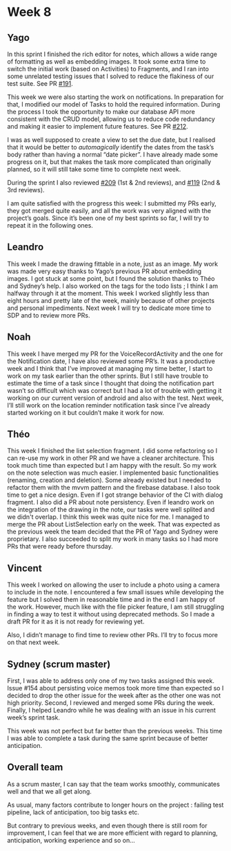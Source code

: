 # Week 8
## Yago
In this sprint I finished the rich editor for notes, which allows a wide range of formatting as well as embedding images. It took some extra time to switch the initial work (based on Activities) to Fragments, and I ran into some unrelated testing issues that I solved to reduce the flakiness of our test suite. See PR [#191](https://github.com/steroid-team/app/pull/191).

This week we were also starting the work on notifications. In preparation for that, I modified our model of Tasks to hold the required information. During the process I took the opportunity to make our database API more consistent with the CRUD model, allowing us to reduce code redundancy and making it easier to implement future features. See PR [#212](https://github.com/steroid-team/app/pull/212).

I was as well supposed to create a view to set the due date, but I realised that it would be better to _automagically_ identify the dates from the task’s body rather than having a normal “date picker”. I have already made some progress on it, but that makes the task more complicated than originally planned, so it will still take some time to complete next week.

During the sprint I also reviewed [#209](https://github.com/steroid-team/app/issues/209) (1st & 2nd reviews), and [#119](https://github.com/steroid-team/app/issues/119) (2nd & 3rd reviews).

I am quite satisfied with the progress this week: I submitted my PRs early, they got merged quite easily, and all the work was very aligned with the project’s goals. Since it’s been one of my best sprints so far, I will try to repeat it in the following ones.
## Leandro
This week I made the drawing fittable in a note, just as an image. My work was made very easy thanks to Yago’s previous PR about embedding images. I got stuck at some point, but I found the solution thanks to Théo and Sydney’s help. I also worked on the tags for the todo lists ; I think I am halfway through it at the moment. This week I worked slightly less than eight hours and pretty late of the week, mainly because of other projects and personal impediments. Next week I will try to dedicate more time to SDP and to review more PRs.
##  Noah
This week I have merged my PR for the VoiceRecordActivity and the one for the Notification date, I have also reviewed some PR’s. It was a productive week and I think that I’ve improved at managing my time better, I start to work on my task earlier than the other sprints. But I still have trouble to estimate the time of a task since I thought that doing the notification part wasn’t so difficult which was correct but I had a lot of trouble with getting it working on our current version of android and also with the test. Next week, I’ll still work on the location reminder notification task since I’ve already started working on it but couldn’t make it work for now.
##  Théo
This week I finished the list selection fragment. I did some refactoring so I can re-use my work in other PR and we have a cleaner architecture. This took much time than expected but I am happy with the result.
So my work on the note selection was much easier. I implemented basic functionalities (renaming, creation and deletion). Some already existed but I needed to refactor them with the mvvm pattern and the firebase database. I also took time to get a nice design. Even if I got strange behavior of the CI with dialog fragment. I also did a PR about note persistency.
Even if leandro work on the integration of the drawing in the note, our tasks were well splited and we didn't overlap.
I think this week was quite nice for me. I managed to merge the PR about ListSelection early on the week. That was expected as the previous week the team decided that the PR of Yago and Sydney were proprietary. I also succeeded to split my work in many tasks so I had more PRs that were ready before thursday.

##  Vincent
This week I worked on allowing the user to include a photo using a camera to include in the note. I encountered a few small issues while developing the feature but I solved them in reasonable time and in the end I am happy of the work. However, much like with the file picker feature, I am still struggling in finding a way to test it without using deprecated methods. So I made a draft PR for it as it is not ready for reviewing yet.

Also, I didn’t manage to find time to review other PRs. I’ll try to focus more on that next week.
##  Sydney (scrum master)
First, I was able to address only one of my two tasks assigned this week. Issue #154 about persisting voice memos took more time than expected so I decided to drop the other issue for the week after as the other one was not high priority.
Second, I reviewed and merged some PRs during the week.
Finally, I helped Leandro while he was dealing with an issue in his current week’s sprint task.

This week was not perfect but far better than the previous weeks. This time I was able to complete a task during the same sprint because of better anticipation.

## Overall team
As a scrum master, I can say that the team works smoothly, communicates well and that we all get along.

As usual, many factors contribute to longer hours on the project : failing test pipeline, lack of anticipation, too big tasks etc.

But contrary to previous weeks, and even though there is still room for improvement, I can feel that we are more efficient with regard to planning, anticipation, working experience and so on…
